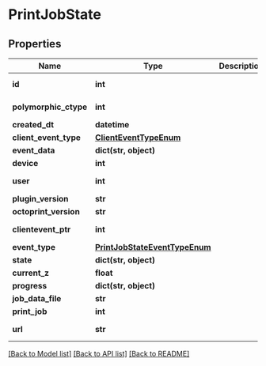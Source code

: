 # PrintJobState

## Properties
Name | Type | Description | Notes
------------ | ------------- | ------------- | -------------
**id** | **int** |  | [optional] [readonly] 
**polymorphic_ctype** | **int** |  | [optional] [readonly] 
**created_dt** | **datetime** |  | 
**client_event_type** | [**ClientEventTypeEnum**](ClientEventTypeEnum.md) |  | 
**event_data** | **dict(str, object)** |  | 
**device** | **int** |  | 
**user** | **int** |  | [optional] [readonly] 
**plugin_version** | **str** |  | 
**octoprint_version** | **str** |  | 
**clientevent_ptr** | **int** |  | [optional] [readonly] 
**event_type** | [**PrintJobStateEventTypeEnum**](PrintJobStateEventTypeEnum.md) |  | 
**state** | **dict(str, object)** |  | [optional] 
**current_z** | **float** |  | [optional] 
**progress** | **dict(str, object)** |  | [optional] 
**job_data_file** | **str** |  | 
**print_job** | **int** |  | [optional] 
**url** | **str** |  | [optional] [readonly] 

[[Back to Model list]](../README.md#documentation-for-models) [[Back to API list]](../README.md#documentation-for-api-endpoints) [[Back to README]](../README.md)


